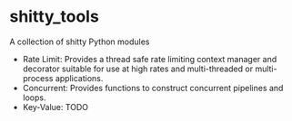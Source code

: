 # shitty_tools
A collection of shitty Python modules
* Rate Limit: Provides a thread safe rate limiting context manager and
decorator suitable for use at high rates and multi-threaded or
multi-process applications.
* Concurrent: Provides functions to construct concurrent pipelines and
loops.
* Key-Value: TODO